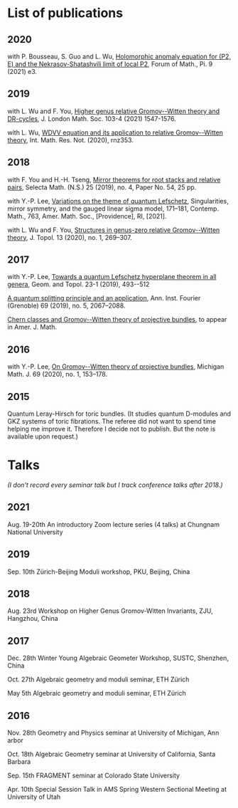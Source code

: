 # List of publications

## 2020

with P. Bousseau, S. Guo and L. Wu, [Holomorphic anomaly equation for (P2, E) and the Nekrasov-Shatashvili limit of local P2](http://arxiv.org/abs/2001.05347),  Forum of Math., Pi. 9 (2021) e3.

## 2019

with L. Wu and F. You, [Higher genus relative Gromov--Witten theory and DR-cycles](https://arxiv.org/abs/1907.07133), J. London Math. Soc. 103-4 (2021) 1547-1576. 

with L. Wu, [WDVV equation and its application to relative Gromov--Witten theory](https://arxiv.org/abs/1902.05739), Int. Math. Res. Not. (2020), rnz353.

## 2018

with F. You and H.-H. Tseng, [Mirror theorems for root stacks and relative pairs](https://arxiv.org/abs/1811.10807), Selecta Math. (N.S.) 25 (2019), no. 4, Paper No. 54, 25 pp.

with Y.-P. Lee, [Variations on the theme of quantum Lefschetz](https://arxiv.org/abs/1812.01732), Singularities, mirror symmetry, and the gauged linear sigma model, 171–181, Contemp. Math., 763, Amer. Math. Soc., [Providence], RI, [2021]. 

with L. Wu and F. You, [Structures in genus-zero relative Gromov--Witten theory](https://arxiv.org/abs/1810.06952), J. Topol. 13 (2020), no. 1, 269–307.

## 2017

with Y.-P. Lee, [Towards a quantum Lefschetz hyperplane theorem in all genera](https://arxiv.org/abs/1712.03573), Geom. and Topol. 23-1 (2019), 493--512

[A quantum splitting principle and an application](https://arxiv.org/abs/1708.08020), Ann. Inst. Fourier (Grenoble) 69 (2019), no. 5, 2067–2088.

[Chern classes and Gromov--Witten theory of projective bundles](https://arxiv.org/abs/1705.07421), to appear in Amer. J. Math.

## 2016

with Y.-P. Lee, [On Gromov--Witten theory of projective bundles](https://arxiv.org/abs/1607.00740), Michigan Math. J. 69 (2020), no. 1, 153–178.

## 2015

Quantum Leray-Hirsch for toric bundles.
(It studies quantum D-modules and GKZ systems of toric fibrations. The referee did not want to spend time helping me improve it. Therefore I decide not to publish. But the note is available upon request.)

# Talks

_(I don't record every seminar talk but I track conference talks after 2018.)_

## 2021
Aug. 19-20th An introductory Zoom lecture series (4 talks) at Chungnam National University

## 2019

Sep. 10th Zürich-Beijing Moduli workshop, PKU, Beijing, China

## 2018 

Aug. 23rd Workshop on Higher Genus Gromov-Witten Invariants, ZJU, Hangzhou, China

## 2017 

Dec. 28th Winter Young Algebraic Geometer Workshop, SUSTC, Shenzhen, China 

Oct. 27th Algebraic geometry and moduli seminar, ETH Zürich 

May 5th Algebraic geometry and moduli seminar, ETH Zürich 

## 2016 

Nov. 28th Geometry and Physics seminar at University of Michigan, Ann arbor 

Oct. 18th Algebraic Geometry seminar at University of California, Santa Barbara 

Sep. 15th FRAGMENT seminar at Colorado State University 

Apr. 10th Special Session Talk in AMS Spring Western Sectional Meeting at University of Utah

